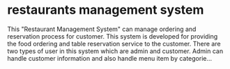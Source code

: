 # restaurants management system
 This "Restaurant Management System" can manage ordering and reservation process for customer. This system is developed for providing the food ordering and table reservation service to the customer. There are two types of user in this system which are admin and customer. Admin can handle customer information and also handle menu item by categorie…
